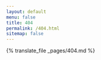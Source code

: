 ```yaml
---
layout: default
menu: false
title: 404
permalink: /404.html
sitemap: false
---
```


<style type="text/css" media="screen">
  /* .not-found-page{
    border-bottom: 1px solid #e8e8e8;
  } */

  .page-content .container {
    margin: 10px auto;
     max-width: 600px; 
    text-align: center;
  } 
  h1 {
    margin: 30px 0;
    font-size: 4em;
    line-height: 1;
    letter-spacing: -1px;
  }
</style>

{% translate_file _pages/404.md %}
